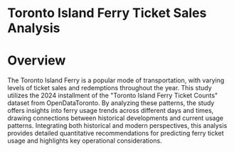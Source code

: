 # Toronto Island Ferry Ticket Sales Analysis
# Overview
The Toronto Island Ferry is a popular mode of transportation, with varying levels of ticket sales and redemptions throughout the year. This study utilizes the 2024 installment of the "Toronto Island Ferry Ticket Counts" dataset from OpenDataToronto. By analyzing these patterns, the study offers insights into ferry usage trends across different days and times, drawing connections between historical developments and current usage patterns. Integrating both historical and modern perspectives, this analysis provides detailed quantitative recommendations for predicting ferry ticket usage and highlights key operational considerations.
